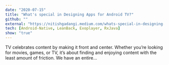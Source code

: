 ```yaml
---
date: "2020-07-15"
title: "What's special in Designing Apps for Android TV?"
github: ""
external: "https://nitishgadangi.medium.com/whats-special-in-designing-apps-for-android-tv-5f88447c523a/"
tech: [Android-Native, LeanBack, Exoplayer, RxJava]
show: "true"
---
```


TV celebrates content by making it front and center. Whether you’re looking for movies, games, or TV, it’s about finding and enjoying content with the least amount of friction. We have an entire…
